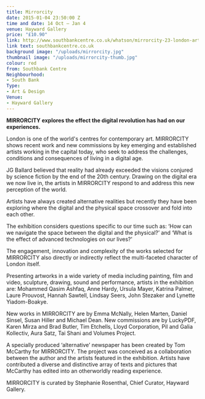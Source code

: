 ```yaml
---
title: Mirrorcity
date: 2015-01-04 23:50:00 Z
time and date: 14 Oct – Jan 4
venue: Hayward Gallery
price: "£10.90"
link: http://www.southbankcentre.co.uk/whatson/mirrorcity-23-london-artists-86590
link text: southbankcentre.co.uk
background image: "/uploads/mirrorcity.jpg"
thumbnail image: "/uploads/mirrorcity-thumb.jpg"
colour: red
from: Southbank Centre
Neighbourhood:
- South Bank
Type:
- Art & Design
Venue:
- Hayward Gallery
---
```


**MIRRORCITY explores the effect the digital revolution has had on our experiences.**

London is one of the world's centres for contemporary art. MIRRORCITY shows recent work and new commissions by key emerging and established artists working in the capital today, who seek to address the challenges, conditions and consequences of living in a digital age.

JG Ballard believed that reality had already exceeded the visions conjured by science fiction by the end of the 20th century. Drawing on the digital era we now live in, the artists in MIRRORCITY respond to and address this new perception of the world.

Artists have always created alternative realities but recently they have been exploring where the digital and the physical space crossover and fold into each other.

The exhibition considers questions specific to our time such as: ‘How can we navigate the space between the digital and the physical?’ and ‘What is the effect of advanced technologies on our lives?'

The engagement, innovation and complexity of the works selected for MIRRORCITY also directly or indirectly reflect the multi-faceted character of London itself.

Presenting artworks in a wide variety of media including painting, film and video, sculpture, drawing, sound and performance, artists in the exhibition are:
Mohammed Qasim Ashfaq, Anne Hardy, Ursula Mayer, Katrina Palmer, Laure Prouvost, Hannah Sawtell, Lindsay Seers, John Stezaker and Lynette Yiadom-Boakye.

New works in MIRRORCITY are by Emma McNally, Helen Marten, Daniel Sinsel, Susan Hiller and Michael Dean. New commissions are by LuckyPDF, Karen Mirza and Brad Butler, Tim Etchells, Lloyd Corporation, Pil and Galia Kollectiv, Aura Satz, Tai Shani and Volumes Project.

A specially produced ‘alternative’ newspaper has been created by Tom McCarthy for MIRRORCITY. The project was conceived as a collaboration between the author and the artists featured in the exhibition. Artists have contributed a diverse and distinctive array of texts and pictures that McCarthy has edited into an otherworldly reading experience.

MIRRORCITY is curated by Stephanie Rosenthal, Chief Curator, Hayward Gallery.

